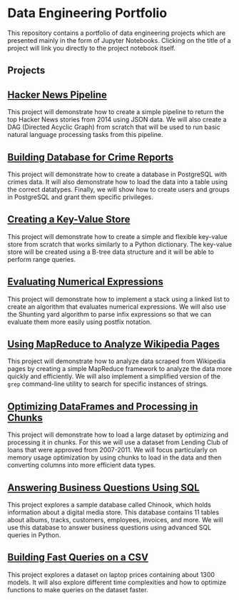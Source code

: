 # Data Engineering Portfolio

This repository contains a portfolio of data engineering projects which are presented mainly in the form of Jupyter Notebooks. Clicking on the title of a project will link you directly to the project notebook itself.

## Projects

## [Hacker News Pipeline][p1]

[p1]: https://github.com/ChristianFranco15/data-engineering-portfolio/blob/main/Hacker%20News%20Pipeline/hacker_news_pipeline.ipynb

This project will demonstrate how to create a simple pipeline to return the top Hacker News stories from 2014 using JSON data. We will also create a DAG (Directed Acyclic Graph) from scratch that will be used to run basic natural language processing tasks from this pipeline.

## [Building Database for Crime Reports][p2]

[p2]: https://github.com/ChristianFranco15/data-engineering-portfolio/blob/main/Building%20Database%20for%20Crime%20Reports/building_database_for_crime_reports.ipynb

This project will demonstrate how to create a database in PostgreSQL with crimes data. It will also demonstrate how to load the data into a table using the correct datatypes. Finally, we will show how to create users and groups in PostgreSQL and grant them specific privileges.

## [Creating a Key-Value Store][p3]

[p3]: https://github.com/ChristianFranco15/data-engineering-portfolio/blob/main/Creating%20Key-Value%20Store/creating_key_value_store.ipynb

This project will demonstrate how to create a simple and flexible key-value store from scratch that works similarly to a Python dictionary. The key-value store will be created using a B-tree data structure and it will be able to perform range queries.

## [Evaluating Numerical Expressions][p4]

[p4]: https://github.com/ChristianFranco15/data-engineering-portfolio/blob/main/Evaluating%20Numerical%20Expressions/evaluating_numerical_expressions.ipynb

This project will demonstrate how to implement a stack using a linked list to create an algorithm that evaluates numerical expressions. We will also use the Shunting yard algorithm to parse infix expressions so that we can evaluate them more easily using postfix notation.

## [Using MapReduce to Analyze Wikipedia Pages][p5]

[p5]: https://github.com/ChristianFranco15/data-engineering-portfolio/blob/main/Using%20MapReduce%20to%20Analyze%20Wikipedia%20Pages/analyzing_wiki_pages.ipynb

This project will demonstrate how to analyze data scraped from Wikipedia pages by creating a simple MapReduce framework to analyze the data more quickly and efficiently. We will also implement a simplified version of the `grep` command-line utility to search for specific instances of strings.

## [Optimizing DataFrames and Processing in Chunks][p6]

[p6]: https://github.com/ChristianFranco15/data-engineering-portfolio/blob/main/Optimizing%20DataFrames%20and%20Processing%20in%20Chunks/data_optimization_and_processing_example.ipynb

This project will demonstrate how to load a large dataset by optimizing and processing it in chunks. For this we will use a dataset from Lending Club of loans that were approved from 2007-2011. We will focus particularly on memory usage optimization by using chunks to load in the data and then converting columns into more efficient data types.

## [Answering Business Questions Using SQL][p7]

[p7]: https://github.com/ChristianFranco15/data-engineering-portfolio/blob/main/Business%20Questions%20With%20SQL/answering_business_questions_sql.ipynb

This project explores a sample database called Chinook, which holds information about a digital media store. This database contains 11 tables about albums, tracks, customers, employees, invoices, and more. We will use this database to answer business questions using advanced SQL queries in Python.

## [Building Fast Queries on a CSV][p8]

[p8]: https://github.com/ChristianFranco15/data-engineering-portfolio/blob/main/Building%20Fast%20Queries%20on%20a%20CSV/laptop_queries.ipynb

This project explores a dataset on laptop prices containing about 1300 models. It will also explore different time complexities and how to optimize functions to make queries on the dataset faster.